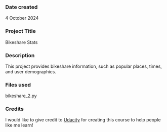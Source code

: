 ### Date created
4 October 2024

### Project Title
Bikeshare Stats

### Description
This project provides bikeshare information, such as popular places, times, and user demographics.

### Files used
bikeshare_2.py

### Credits
I would like to give credit to [Udacity](https://www.udacity.com) for creating this course to help people like me learn!